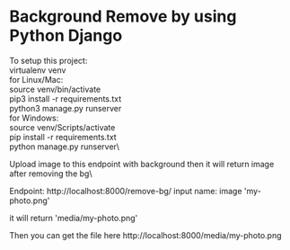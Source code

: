# Background Remove by using Python Django

To setup this project:\
virtualenv venv\
for Linux/Mac: \
  source venv/bin/activate\
  pip3 install -r requirements.txt\
  python3 manage.py runserver\
for Windows: \
  source venv/Scripts/activate\
  pip install -r requirements.txt\
  python manage.py runserver\
  

Upload image to this endpoint with background then it will return image after removing the bg\

  Endpoint: http://localhost:8000/remove-bg/
  input name: 
    image 'my-photo.png'

  it will return 'media/my-photo.png'

Then you can get the file here   http://localhost:8000/media/my-photo.png
